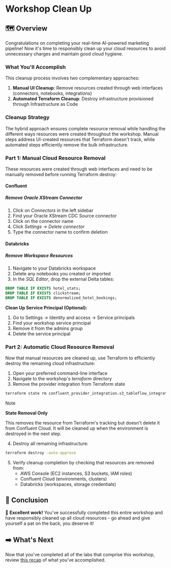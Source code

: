 # Workshop Clean Up

## 🗺️ Overview

Congratulations on completing your real-time AI-powered marketing pipeline! Now it's time to responsibly clean up your cloud resources to avoid unnecessary charges and maintain good cloud hygiene.

### What You'll Accomplish

This cleanup process involves two complementary approaches:

1. **Manual UI Cleanup**: Remove resources created through web interfaces (connectors, notebooks, integrations)
2. **Automated Terraform Cleanup**: Destroy infrastructure provisioned through Infrastructure as Code

### Cleanup Strategy

The hybrid approach ensures complete resource removal while handling the different ways resources were created throughout the workshop. Manual steps address UI-created resources that Terraform doesn't track, while automated steps efficiently remove the bulk infrastructure.

### Part 1: Manual Cloud Resource Removal

These resources were created through web interfaces and need to be manually removed before running Terraform destroy:

#### Confluent

##### Remove Oracle XStream Connector

1. Click on *Connectors* in the left sidebar
2. Find your Oracle XStream CDC Source connector
3. Click on the connector name
4. Click *Settings* → *Delete connector*
5. Type the connector name to confirm deletion

#### Databricks

##### Remove Workspace Resources

1. Navigate to your Databricks workspace
2. Delete any notebooks you created or imported
3. In the *SQL Editor*, drop the external Delta tables:

```sql
DROP TABLE IF EXISTS hotel_stats;
DROP TABLE IF EXISTS clickstream;
DROP TABLE IF EXISTS denormalized_hotel_bookings;
```

**Clean Up Service Principal (Optional):**

1. Go to Settings → Identity and access → Service principals
2. Find your workshop service principal
3. Remove it from the admins group
4. Delete the service principal

### Part 2: Automatic Cloud Resource Removal

Now that manual resources are cleaned up, use Terraform to efficiently destroy the remaining cloud infrastructure:

1. Open your preferred command-line interface
2. Navigate to the workshop's *terraform* directory
3. Remove the provider integration from Terraform state

```sh
terraform state rm confluent_provider_integration.s3_tableflow_integration
```

> [!NOTE]
> **State Removal Only**
>
> This removes the resource from Terraform's tracking but doesn't delete it from Confluent Cloud. It will be cleaned up when the environment is destroyed in the next step.

4. Destroy all remaining infrastructure:

```sh
terraform destroy -auto-approve
```

5. Verify cleanup completion by checking that resources are removed from:
   - AWS Console (EC2 instances, S3 buckets, IAM roles)
   - Confluent Cloud (environments, clusters)
   - Databricks (workspaces, storage credentials)

## 🏁 Conclusion

🎉 **Excellent work!** You've successfully completed this entire workshop and have responsibly cleaned up all cloud resources - go ahead and give yourself a pat on the back, you deserve it!

## ➡️ What's Next

Now that you've completed all of the labs that comprise this workshop, review [this recap](./recap.md) of what you've accomplished.
